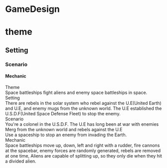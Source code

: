 GameDesign
==========
# theme  
## Setting  
### Scenario  
#### Mechanic  
Theme  
Space battleships fight aliens and enemy space battleships in space.  
Setting  
There are rebels in the solar system who rebel against the U.E(United Earth) and U.E, and enemy mugs from the unknown world. The U.E established the U.S.D.F(United Space Defense Fleet) to stop the enemy.  
Scenario  
You're a colonel in the U.S.D.F. The U.E has long been at war with enemies Merg from the unknown world and rebels against the U.E  
Use a spaceship to stop an enemy from invading the Earth.  
Mechanic  
Space battleships move up, down, left and right with a rudder, fire cannons at the spacebar, enemy forces are randomly generated, rebels are removed at one time, Aliens are capable of splitting up, so they only die when they hit a divided alien.  
